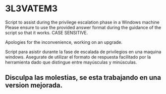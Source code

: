 # 3L3VATEM3
Script to assist during the privilege escalation phase in a Windows machine
Please ensure to use the provided answer format during the guidance of the script
so that it works. CASE SENSITIVE.

Apologies for the inconvenience, working on an upgrade.

Script para asistir durante la fase de escalada de privilegios en una maquina windows.
Asegurate de utilizar el formato de respuesta facilitado por la herramienta dado que 
distingue entre mayúsculas y minúsculas.

Disculpa las molestias, se esta trabajando en una version mejorada.
-----------------------------------------------------------------------
